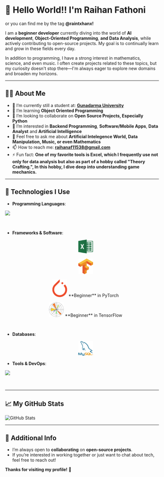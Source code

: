 # 👋 Hello World!! I'm Raihan Fathoni
or you can find me by the tag **@raintxhanx!**

I am a **beginner developer** currently diving into the world of **AI development**, **Object-Oriented Programming**, **and Data Analysis**, while actively contributing to open-source projects. My goal is to continually learn and grow in these fields every day.

In addition to programming, I have a strong interest in mathematics, science, and even music. I often create projects related to these topics, but my curiosity doesn't stop there—I'm always eager to explore new domains and broaden my horizons.

---
## 🧑‍💻 About Me
- 🔭 I’m currently still a student at: [**Gunadarma University**](https://campus.quipper.com/directory/universitas-gunadarma)
- 🌱 I’m learning **Object Oriented Programming**
- 👯 I’m looking to collaborate on **Open Source Projects, Especially Python**
- 🤔 I’m interested in **Backend Programming**, **Software/Mobile Apps**, **Data Analyst** and **Artificial Intelligence**
- 💬 Feel free to ask me about **Artificial Intelegence World, Data Manipulation, Music, or even Mathematics**
- 📫 How to reach me: **raihanaf11538@gmail.com**
- ⚡ Fun fact: **One of my favorite tools is Excel, which I frequently use not only for data analysis but also as part of a hobby called "Theory Crafting.", In this hobby, I dive deep into understanding game mechanics.**

---
## 🔧 Technologies I Use
- **Programming Languages**: 

<p align="left">
  <a href="https://skillicons.dev">
    <img src="https://skillicons.dev/icons?i=python,java,go" />
  </a>
</p>
<br>

- **Frameworks & Software**:
  <p align="center">
    <img src="Items/image1_excel.png" width="48" />
  </p>
  <p align="center">
    <img src="Items/image4_tensorflow.png" width="48" />
  </p>
  <p align="center">
    <img src="Items/image3_pytorch.png" width="48" />  
    **Beginner** in PyTorch
  </p>
  <p align="center">
    <img src="Items/image5_matplotlib.png" width="48" />  
    **Beginner** in TensorFlow
  </p>
  <br>

- **Databases**: 
  <p align="center">
    <img src="Items/image2_mysql.png" width="48" />
  </p>
  
- **Tools & DevOps**:

<p align="left">
  <a href="https://skillicons.dev">
    <img src="https://skillicons.dev/icons?i=git,vscode" />
  </a>
</p>
<br>

---
## 📈 My GitHub Stats
![GitHub Stats](https://github-readme-stats.vercel.app/api?username=Raintxhanx&show_icons=true&count_private=true&hide=prs&hide_title=true&theme=radical)

---
## 📣 Additional Info
- I’m always open to **collaborating** on **open-source projects**.
- If you’re interested in working together or just want to chat about tech, feel free to reach out!

**Thanks for visiting my profile!** 🙌
